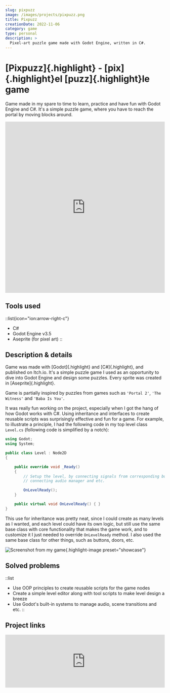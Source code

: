```yaml
---
slug: pixpuzz
image: /images/projects/pixpuzz.png
title: Pixpuzz
creationDate: 2022-11-06
category: game
type: personal
description: >
  Pixel-art puzzle game made with Godot Engine, written in C#.
---
```


# [Pixpuzz]{.highlight} - [pix]{.highlight}el [puzz]{.highlight}le game

Game made in my spare to time to learn, practice and have fun with Godot Engine and C#. It's a simple puzzle game, where you have to reach the portal by moving blocks around.

<iframe src="https://itch.io/embed-upload/6789138?color=315e83" allowfullscreen="" width="100%" height="540" frameborder="0"><a href="https://lexpeartha.itch.io/pixpuzz">Play Pixpuzz on itch.io</a></iframe>

## Tools used

::list{icon="ion:arrow-right-c"}
- C#
- Godot Engine v3.5
- Aseprite (for pixel art)
::

## Description & details

Game was made with [Godot]{.highlight} and [C#]{.highlight}, and published on Itch.io. It's a simple puzzle game I used as an opportunity to dive into Godot Engine and design some puzzles. Every sprite was created in [Aseprite]{.highlight}.

Game is partially inspired by puzzles from games such as `'Portal 2'`, `'The Witness'` and `'Baba Is You'`.

It was really fun working on the project, especially when I got the hang of how Godot works with C#. Using inheritance and interfaces to create reusable scripts was surprisingly effective and fun for a game. For example, to illustrate a principle, I had the following code in my top level class `Level.cs` (following code is simplified by a notch):

```csharp
using Godot;
using System;

public class Level : Node2D
{

    public override void _Ready()
    {
        // Setup the level, by connecting signals from corresponding buttons and doors,
        // connecting audio manager and etc.

        OnLevelReady();
    }

    public virtual void OnLevelReady() { }
}
```

This use for inheritance was pretty neat, since I could create as many levels as I wanted, and each level could have its own logic, but still use the same base class with core functionality that makes the game work, and to customize it I just needed to override `OnLevelReady` method. I also used the same base class for other things, such as buttons, doors, etc.

![Screenshot from my game](/images/projects/pixpuzz.png){.highlight-image preset="showcase"}

## Solved problems

::list
- Use OOP principles to create reusable scripts for the game nodes
- Create a simple level editor along with tool scripts to make level design a breeze
- Use Godot's built-in systems to manage audio, scene transitions and etc.
::

## Project links

<iframe src="https://itch.io/embed/1526603?bg_color=3b7599&amp;fg_color=1c3859&amp;link_color=cf8033&amp;border_color=1c3859" width="100%" height="167" frameborder="0"><a href="https://lexpeartha.itch.io/pixpuzz">Pixpuzz by Lexpeartha</a></iframe>
